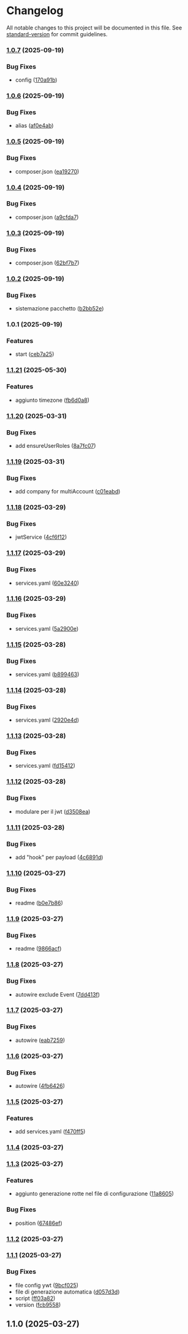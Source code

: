 # Changelog

All notable changes to this project will be documented in this file. See [standard-version](https://github.com/conventional-changelog/standard-version) for commit guidelines.

### [1.0.7](https://github.com/K3Progetti/software-version-bundle/compare/v1.0.6...v1.0.7) (2025-09-19)


### Bug Fixes

* config ([170a91b](https://github.com/K3Progetti/software-version-bundle/commit/170a91b39413c72d26c35269b03d50f01953284b))

### [1.0.6](https://github.com/K3Progetti/software-version-bundle/compare/v1.0.5...v1.0.6) (2025-09-19)


### Bug Fixes

* alias ([af0e4ab](https://github.com/K3Progetti/software-version-bundle/commit/af0e4ab217dd8d570f963065610c1103080d5d20))

### [1.0.5](https://github.com/K3Progetti/software-version-bundle/compare/v1.0.4...v1.0.5) (2025-09-19)


### Bug Fixes

* composer.json ([ea19270](https://github.com/K3Progetti/software-version-bundle/commit/ea19270c1b3689b675715b32638d081ee94389be))

### [1.0.4](https://github.com/K3Progetti/software-version-bundle/compare/v1.0.3...v1.0.4) (2025-09-19)


### Bug Fixes

* composer.json ([a9cfda7](https://github.com/K3Progetti/software-version-bundle/commit/a9cfda7107f23356b9fceeea88924d72b7ff9556))

### [1.0.3](https://github.com/K3Progetti/software-version-bundle/compare/v1.0.2...v1.0.3) (2025-09-19)


### Bug Fixes

* composer.json ([62bf7b7](https://github.com/K3Progetti/software-version-bundle/commit/62bf7b7745ee39758cc8fcccdb2ebf0db20b52c0))

### [1.0.2](https://github.com/K3Progetti/software-version-bundle/compare/v1.0.1...v1.0.2) (2025-09-19)


### Bug Fixes

* sistemazione pacchetto ([b2bb52e](https://github.com/K3Progetti/software-version-bundle/commit/b2bb52ed2800911944a9258382caffaf9c06fd9f))

### 1.0.1 (2025-09-19)


### Features

* start ([ceb7a25](https://github.com/K3Progetti/software-version-bundle/commit/ceb7a25f394a541d7ec867c45d6cb1afc8866aff))

### [1.1.21](https://github.com/K3Progetti/jwt-bundle/compare/v1.1.20...v1.1.21) (2025-05-30)


### Features

* aggiunto timezone ([fb6d0a8](https://github.com/K3Progetti/jwt-bundle/commit/fb6d0a8b7e91b9541f65bb65c2cc024f5f41fe82))

### [1.1.20](https://github.com/K3Progetti/jwt-bundle/compare/v1.1.19...v1.1.20) (2025-03-31)


### Bug Fixes

* add ensureUserRoles ([8a7fc07](https://github.com/K3Progetti/jwt-bundle/commit/8a7fc0720e038259a0837c4773ebb6016a0e89f0))

### [1.1.19](https://github.com/K3Progetti/jwt-bundle/compare/v1.1.18...v1.1.19) (2025-03-31)


### Bug Fixes

* add company for multiAccount ([c01eabd](https://github.com/K3Progetti/jwt-bundle/commit/c01eabd0f0e5e4b1c08906ee5388a3198a83ace0))

### [1.1.18](https://github.com/K3Progetti/jwt-bundle/compare/v1.1.17...v1.1.18) (2025-03-29)


### Bug Fixes

* jwtService ([4cf6f12](https://github.com/K3Progetti/jwt-bundle/commit/4cf6f122486b3a38d1f7f1e792b3488f2d644c78))

### [1.1.17](https://github.com/K3Progetti/jwt-bundle/compare/v1.1.16...v1.1.17) (2025-03-29)


### Bug Fixes

* services.yaml ([60e3240](https://github.com/K3Progetti/jwt-bundle/commit/60e324030460c19a22a32355848986b203d87906))

### [1.1.16](https://github.com/K3Progetti/jwt-bundle/compare/v1.1.15...v1.1.16) (2025-03-29)


### Bug Fixes

* services.yaml ([5a2900e](https://github.com/K3Progetti/jwt-bundle/commit/5a2900e3619c4caea6dcd98514f5c0263866b6ee))

### [1.1.15](https://github.com/K3Progetti/jwt-bundle/compare/v1.1.14...v1.1.15) (2025-03-28)


### Bug Fixes

* services.yaml ([b899463](https://github.com/K3Progetti/jwt-bundle/commit/b89946382f45919f3c0e04f5f2f320b5440183fb))

### [1.1.14](https://github.com/K3Progetti/jwt-bundle/compare/v1.1.13...v1.1.14) (2025-03-28)


### Bug Fixes

* services.yaml ([2920e4d](https://github.com/K3Progetti/jwt-bundle/commit/2920e4dee67a6960d4217bd941040f99f3754605))

### [1.1.13](https://github.com/K3Progetti/jwt-bundle/compare/v1.1.12...v1.1.13) (2025-03-28)


### Bug Fixes

* services.yaml ([fd15412](https://github.com/K3Progetti/jwt-bundle/commit/fd1541248ee453df74702d86523717ef99412b9b))

### [1.1.12](https://github.com/K3Progetti/jwt-bundle/compare/v1.1.11...v1.1.12) (2025-03-28)


### Bug Fixes

* modulare per il jwt ([d3508ea](https://github.com/K3Progetti/jwt-bundle/commit/d3508ea8d5d0b5d30c12a5ac23e6fcfcb880f282))

### [1.1.11](https://github.com/K3Progetti/jwt-bundle/compare/v1.1.10...v1.1.11) (2025-03-28)


### Bug Fixes

* add "hook" per payload ([4c6891d](https://github.com/K3Progetti/jwt-bundle/commit/4c6891d65032f5f2e62fe83b69ece0c8bb28fe73))

### [1.1.10](https://github.com/K3Progetti/jwt-bundle/compare/v1.1.9...v1.1.10) (2025-03-27)


### Bug Fixes

* readme ([b0e7b86](https://github.com/K3Progetti/jwt-bundle/commit/b0e7b8624b53b4a6d60e701df61c25eda44e56fe))

### [1.1.9](https://github.com/K3Progetti/jwt-bundle/compare/v1.1.8...v1.1.9) (2025-03-27)


### Bug Fixes

* readme ([9866acf](https://github.com/K3Progetti/jwt-bundle/commit/9866acff89b1692d953154cba525baa6d4d9deb8))

### [1.1.8](https://github.com/K3Progetti/jwt-bundle/compare/v1.1.7...v1.1.8) (2025-03-27)


### Bug Fixes

* autowire exclude Event ([7dd413f](https://github.com/K3Progetti/jwt-bundle/commit/7dd413ff0b38febf3568ecb29e3268e6f3a7f150))

### [1.1.7](https://github.com/K3Progetti/jwt-bundle/compare/v1.1.6...v1.1.7) (2025-03-27)


### Bug Fixes

* autowire ([eab7259](https://github.com/K3Progetti/jwt-bundle/commit/eab725965e0a499f9424ab91ff4837879bd2b2c4))

### [1.1.6](https://github.com/K3Progetti/jwt-bundle/compare/v1.1.5...v1.1.6) (2025-03-27)


### Bug Fixes

* autowire ([4fb6426](https://github.com/K3Progetti/jwt-bundle/commit/4fb642614691cbe8058cadc4c4140860faaf2767))

### [1.1.5](https://github.com/K3Progetti/jwt-bundle/compare/v1.1.4...v1.1.5) (2025-03-27)


### Features

* add services.yaml ([f470ff5](https://github.com/K3Progetti/jwt-bundle/commit/f470ff585a58b42962755c11bf20453b563c6e76))

### [1.1.4](https://github.com/K3Progetti/jwt-bundle/compare/v1.1.3...v1.1.4) (2025-03-27)

### [1.1.3](https://github.com/K3Progetti/jwt-bundle/compare/v1.1.2...v1.1.3) (2025-03-27)


### Features

* aggiunto generazione rotte nel file di configurazione ([11a8605](https://github.com/K3Progetti/jwt-bundle/commit/11a8605df6184258ac60f888c24291a47d29b580))


### Bug Fixes

* position ([67486ef](https://github.com/K3Progetti/jwt-bundle/commit/67486ef8c7692254892be3cb4eb0f4b9d240ec8d))

### [1.1.2](https://github.com/K3Progetti/jwt-bundle/compare/v1.1.1...v1.1.2) (2025-03-27)

### [1.1.1](https://github.com/K3Progetti/jwt-bundle/compare/v1.1.0...v1.1.1) (2025-03-27)


### Bug Fixes

* file config ywt ([9bcf025](https://github.com/K3Progetti/jwt-bundle/commit/9bcf025bdcda261712ae5a6b5ed7b4d0c779eb5f))
* file di generazione automatica ([d057d3d](https://github.com/K3Progetti/jwt-bundle/commit/d057d3d1d28b0470ead0e79403befb8ee2d142d3))
* script ([ff03a82](https://github.com/K3Progetti/jwt-bundle/commit/ff03a82d4ae084325696252dc94e58c2226b3b03))
* version ([fcb9558](https://github.com/K3Progetti/jwt-bundle/commit/fcb9558e8b002f6e613fe5428fcbe24e1dc55840))

## 1.1.0 (2025-03-27)
